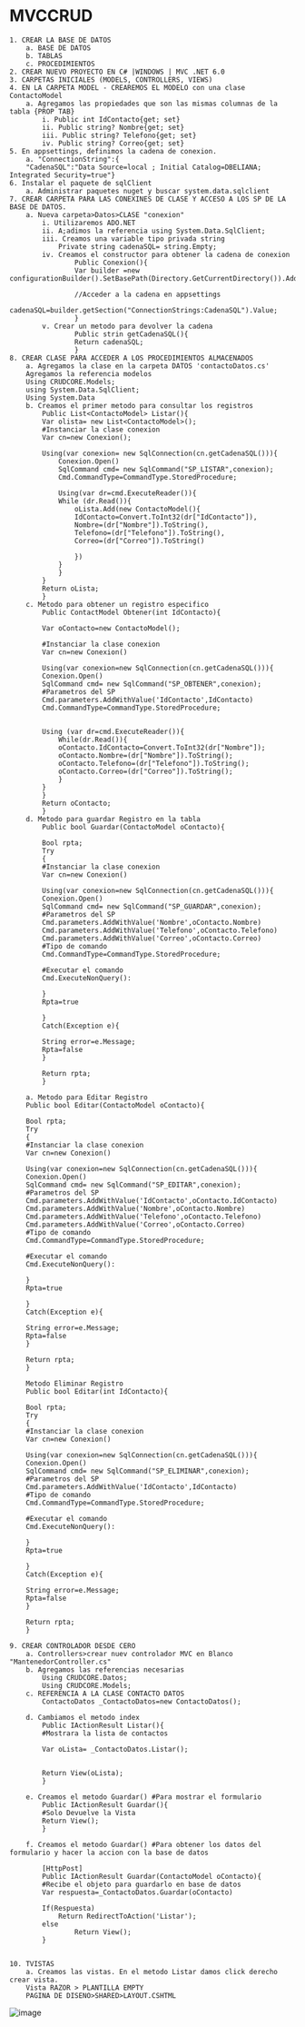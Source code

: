 # MVCCRUD
	1. CREAR LA BASE DE DATOS 
		a. BASE DE DATOS
		b. TABLAS
		c. PROCEDIMIENTOS
	2. CREAR NUEVO PROYECTO EN C# |WINDOWS | MVC .NET 6.0
	3. CARPETAS INICIALES (MODELS, CONTROLLERS, VIEWS)
	4. EN LA CARPETA MODEL - CREAREMOS EL MODELO con una clase ContactoModel
		a. Agregamos las propiedades que son las mismas columnas de la tabla {PROP TAB}
			i. Public int IdContacto{get; set}
			ii. Public string? Nombre{get; set}
			iii. Public string? Telefono{get; set}
			iv. Public string? Correo{get; set}
	5. En appsettings, definimos la cadena de conexion.
		a. "ConnectionString":{
		"CadenaSQL":"Data Source=local ; Initial Catalog=DBELIANA; Integrated Security=true"}
	6. Instalar el paquete de sqlClient
		a. Administrar paquetes nuget y buscar system.data.sqlclient
	7. CREAR CARPETA PARA LAS CONEXINES DE CLASE Y ACCESO A LOS SP DE LA BASE DE DATOS.
		a. Nueva carpeta>Datos>CLASE "conexion"
			i. Utilizaremos ADO.NET
			ii. A;adimos la referencia using System.Data.SqlClient;
			iii. Creamos una variable tipo privada string 
				Private string cadenaSQL= string.Empty;
			iv. Creamos el constructor para obtener la cadena de conexion
					Public Conexion(){
					Var builder =new configurationBuilder().SetBasePath(Directory.GetCurrentDirectory()).AddJsonFile("appSettings.json").Build()
					
					//Acceder a la cadena en appsettings
					cadenaSQL=builder.getSection("ConnectionStrings:CadenaSQL").Value;
					}
			v. Crear un metodo para devolver la cadena
					Public strin getCadenaSQL(){
					Return cadenaSQL;
					}
	8. CREAR CLASE PARA ACCEDER A LOS PROCEDIMIENTOS ALMACENADOS
		a. Agregamos la clase en la carpeta DATOS 'contactoDatos.cs'
		Agregamos la referencia modelos
		Using CRUDCORE.Models;
		using System.Data.SqlClient;
		Using System.Data
		b. Creamos el primer metodo para consultar los registros
			Public List<ContactoModel> Listar(){
			Var olista= new List<ContactoModel>();
			#Instanciar la clase conexion
			Var cn=new Conexion();
			
			Using(var conexion= new SqlConnection(cn.getCadenaSQL())){
				Conexion.Open()
				SqlCommand cmd= new SqlCommand("SP_LISTAR",conexion);
				Cmd.CommandType=CommandType.StoredProcedure;
				
				Using(var dr=cmd.ExecuteReader()){
				While (dr.Read()){
					oLista.Add(new ContactoModel(){
					IdContacto=Convert.ToInt32(dr["IdContacto"]),
					Nombre=(dr["Nombre"]).ToString(),
					Telefono=(dr["Telefono"]).ToString(),
					Correo=(dr["Correo"]).ToString()
					
					})
				}
				}
			}
			Return oLista;
			}
		c. Metodo para obtener un registro especifico
			Public ContactModel Obtener(int IdContacto){
			
			Var oContacto=new ContactoModel();
			
			#Instanciar la clase conexion
			Var cn=new Conexion()
			
			Using(var conexion=new SqlConnection(cn.getCadenaSQL())){
			Conexion.Open()
			SqlCommand cmd= new SqlCommand("SP_OBTENER",conexion);
			#Parametros del SP
			Cmd.parameters.AddWithValue('IdContacto',IdContacto)
			Cmd.CommandType=CommandType.StoredProcedure;
			
			
			Using (var dr=cmd.ExecuteReader()){
				While(dr.Read()){
				oContacto.IdContacto=Convert.ToInt32(dr["Nombre"]);
				oContacto.Nombre=(dr["Nombre"]).ToString();
				oContacto.Telefono=(dr["Telefono"]).ToString();
				oContacto.Correo=(dr["Correo"]).ToString();
				}
			}
			}
			Return oContacto;
			}
		d. Metodo para guardar Registro en la tabla
			Public bool Guardar(ContactoModel oContacto){
			
			Bool rpta;
			Try
			{
			#Instanciar la clase conexion
			Var cn=new Conexion()
			
			Using(var conexion=new SqlConnection(cn.getCadenaSQL())){
			Conexion.Open()
			SqlCommand cmd= new SqlCommand("SP_GUARDAR",conexion);
			#Parametros del SP
			Cmd.parameters.AddWithValue('Nombre',oContacto.Nombre)
			Cmd.parameters.AddWithValue('Telefono',oContacto.Telefono)
			Cmd.parameters.AddWithValue('Correo',oContacto.Correo)
			#Tipo de comando
			Cmd.CommandType=CommandType.StoredProcedure;
			
			#Executar el comando
			Cmd.ExecuteNonQuery():
	
			}
			Rpta=true
			
			}
			Catch(Exception e){
			
			String error=e.Message;
			Rpta=false
			}
			
			Return rpta;
			}
			
		a. Metodo para Editar Registro
		Public bool Editar(ContactoModel oContacto){
		
		Bool rpta;
		Try
		{
		#Instanciar la clase conexion
		Var cn=new Conexion()
		
		Using(var conexion=new SqlConnection(cn.getCadenaSQL())){
		Conexion.Open()
		SqlCommand cmd= new SqlCommand("SP_EDITAR",conexion);
		#Parametros del SP
		Cmd.parameters.AddWithValue('IdContacto',oContacto.IdContacto)
		Cmd.parameters.AddWithValue('Nombre',oContacto.Nombre)
		Cmd.parameters.AddWithValue('Telefono',oContacto.Telefono)
		Cmd.parameters.AddWithValue('Correo',oContacto.Correo)
		#Tipo de comando
		Cmd.CommandType=CommandType.StoredProcedure;
		
		#Executar el comando
		Cmd.ExecuteNonQuery():

		}
		Rpta=true
		
		}
		Catch(Exception e){
		
		String error=e.Message;
		Rpta=false
		}
		
		Return rpta;
		}
		
		Metodo Eliminar Registro
		Public bool Editar(int IdContacto){
		
		Bool rpta;
		Try
		{
		#Instanciar la clase conexion
		Var cn=new Conexion()
		
		Using(var conexion=new SqlConnection(cn.getCadenaSQL())){
		Conexion.Open()
		SqlCommand cmd= new SqlCommand("SP_ELIMINAR",conexion);
		#Parametros del SP
		Cmd.parameters.AddWithValue('IdContacto',IdContacto)
		#Tipo de comando
		Cmd.CommandType=CommandType.StoredProcedure;
		
		#Executar el comando
		Cmd.ExecuteNonQuery():

		}
		Rpta=true
		
		}
		Catch(Exception e){
		
		String error=e.Message;
		Rpta=false
		}
		
		Return rpta;
		}
		
	9. CREAR CONTROLADOR DESDE CERO
		a. Controllers>crear nuev controlador MVC en Blanco "MantenedorController.cs"
		b. Agregamos las referencias necesarias 
			Using CRUDCORE.Datos;
			Using CRUDCORE.Models;
		c. REFERENCIA A LA CLASE CONTACTO DATOS
			ContactoDatos _ContactoDatos=new ContactoDatos();
			
		d. Cambiamos el metodo index
			Public IActionResult Listar(){
			#Mostrara la lista de contactos
			
			Var oLista= _ContactoDatos.Listar();
			
			
			Return View(oLista);
			}
			
		e. Creamos el metodo Guardar() #Para mostrar el formulario
			Public IActionResult Guardar(){
			#Solo Devuelve la Vista
			Return View();
			}
			
		f. Creamos el metodo Guardar() #Para obtener los datos del formulario y hacer la accion con la base de datos
		
			[HttpPost]
			Public IActionResult Guardar(ContactoModel oContacto){
			#Recibe el objeto para guardarlo en base de datos
			Var respuesta=_ContactoDatos.Guardar(oContacto)
			
			If(Respuesta)
				Return RedirectToAction('Listar');
			else
			        Return View();
			}
			
	
	10. TVISTAS
		a. Creamos las vistas. En el metodo Listar damos click derecho crear vista.
		Vista RAZOR > PLANTILLA EMPTY
		PAGINA DE DISENO>SHARED>LAYOUT.CSHTML
![image](https://github.com/Emoole/MVCCRUD/assets/42893169/a7c0ec70-c57c-4942-94de-fc9b248749b1)
